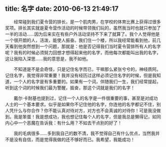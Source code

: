title: 名字
date: 2010-06-13 21:49:17
---

　　经常碰到我们夏令营的排长，是一个肌肉男，在学校的体育比赛上获得过很多奖项。排长其实就是夏令营作活动的时候带领我们玩的，虽然我当时也就只参加了一半的活动……因为后来实在有些户外活动坚持不下来了就算了。我个人觉得他是一个很开朗的人，活泼，能使人振奋。我们住一个楼，所以我经常能看到他，前几天看到他突然想到一个问题，那就是：他是否记得我们当时夏令营排所有人的名字呢？我有的时候必须努力回想才想得起来他的名字，而他每次都能叫出我的名字，这让我陷入深思……我的意思是，我不如他。

　　不知道是不是会奇怪，只是记住名字而已，干嘛那么紧张兮兮的，神经质阿。记住名字，我觉得非常重要！我并没有经历过这样必须记住名字的时候，但是我知道，一个人的名字是有多重要的。如果有一个词，伴随我们一生，我们经常提起，听到这个词的时候我们最为警醒，振奋，那这个词就是我们的名字！

　　戴尔·卡耐基也提到过，记住一个人的名字是一件很重要的事，甚至是对成功人士的一个基本要求。似乎是如果你不记住他的名字，你连他的名字都记不住，别人凭什么与你合作？你不能认真对待对方，对方也不会真诚的对待你！可是我没做到。我是笨蛋！我是想成功，我也想记住每个人的名字，但是我总是懒得记，如同内心中一个恶魔在告诉我：有什么用？不如去干点别的好了！

　　我的毛病很多……多到我自己的数不清，我不觉得自己有什么优点，当然我并不是没有自信，而是觉得我做的还不够好而已。我希望，我能成功！